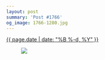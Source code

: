 ```yaml
---
layout: post
summary: 'Post #1766'
og_image: 1766-1280.jpg
---
```


<div class="post">
 <time>
  <a href="/1766">
   {{ page.date | date: "%B %-d, %Y" }}
  </a>
 </time>
 <a href="/1766">
  <figure data-taken="3/16/2023">
   <img sizes="(min-width: 700px) 50vw, calc(100vw - 2rem)" src="{{ site.assets_url }}/1766-640.jpg" srcset="{{ site.assets_url }}/1766-320.jpg 320w, {{ site.assets_url }}/1766-640.jpg 640w, {{ site.assets_url }}/1766-960.jpg 960w, {{ site.assets_url }}/1766-1280.jpg 1280w"/>
  </figure>
 </a>
</div>
